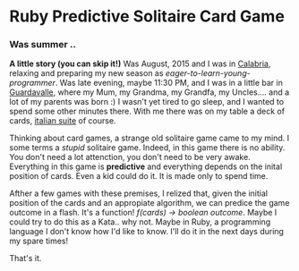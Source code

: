 # Ruby Predictive Solitaire Card Game

### Was summer ..
**A little story (you can skip it!)**
Was August, 2015 and I was in [Calabria](https://en.wikipedia.org/wiki/Calabria), relaxing and preparing my new season as *eager-to-learn-young-programmer*. Was late evening, maybe 11:30 PM, and I was in a little bar in [Guardavalle](https://en.wikipedia.org/wiki/Guardavalle), where my Mum, my Grandma, my Grandfa, my Uncles.... and a lot of my parents was born :) I wasn't yet tired to go sleep, and I wanted to spend some other minutes there. With me there was on my table a deck of cards, [italian suite](https://en.wikipedia.org/wiki/Playing_card#Italian_suits) of course.

Thinking about card games, a strange old solitaire game came to my mind. I some terms a *stupid* solitaire game. Indeed, in this game there is no ability. You don't need a lot attenction, you don't need to be very awake. Everything in this game is **predictive** and everything depends on the inital position of cards. Even a kid could do it. It is made only to spend time.

Afther a few games with these premises, I relized that, given the initial position of the cards and an appropiate algorithm, we can predice the game outcome in a flash. It's a function! *f(cards) -> boolean outcome*. Maybe I could try to do this as a Kata.. why not. Maybe in Ruby, a programming language I don't know how I'd like to know. I'll do it in the next days during my spare times!

That's it.
